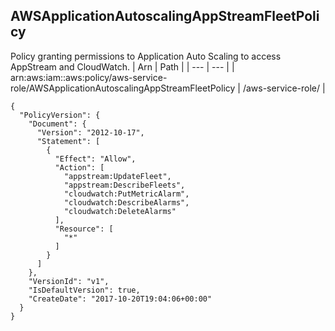 
## AWSApplicationAutoscalingAppStreamFleetPolicy
Policy granting permissions to Application Auto Scaling to access AppStream and CloudWatch.
| Arn | Path |
| --- | --- |
| arn:aws:iam::aws:policy/aws-service-role/AWSApplicationAutoscalingAppStreamFleetPolicy | /aws-service-role/ |
```
{
  "PolicyVersion": {
    "Document": {
      "Version": "2012-10-17",
      "Statement": [
        {
          "Effect": "Allow",
          "Action": [
            "appstream:UpdateFleet",
            "appstream:DescribeFleets",
            "cloudwatch:PutMetricAlarm",
            "cloudwatch:DescribeAlarms",
            "cloudwatch:DeleteAlarms"
          ],
          "Resource": [
            "*"
          ]
        }
      ]
    },
    "VersionId": "v1",
    "IsDefaultVersion": true,
    "CreateDate": "2017-10-20T19:04:06+00:00"
  }
}
```

